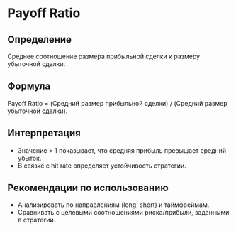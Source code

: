 # Payoff Ratio

## Определение
Среднее соотношение размера прибыльной сделки к размеру убыточной сделки.

## Формула
Payoff Ratio = (Средний размер прибыльной сделки) / (Средний размер убыточной сделки).

## Интерпретация
- Значение > 1 показывает, что средняя прибыль превышает средний убыток.
- В связке с hit rate определяет устойчивость стратегии.

## Рекомендации по использованию
- Анализировать по направлениям (long, short) и таймфреймам.
- Сравнивать с целевыми соотношениями риска/прибыли, заданными в стратегии.

